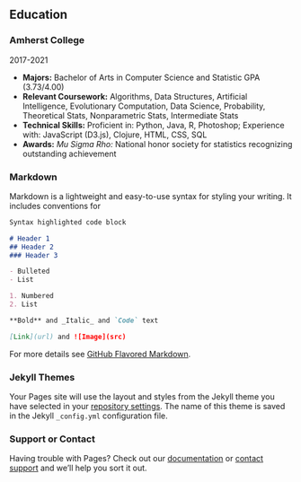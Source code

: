## Education

### Amherst College
2017-2021
- **Majors:** Bachelor of Arts in Computer Science and Statistic GPA (3.73/4.00)
- **Relevant Coursework:** Algorithms, Data Structures, Artificial Intelligence, Evolutionary Computation, Data Science, Probability, Theoretical Stats, Nonparametric Stats, Intermediate Stats 
- **Technical Skills:** Proficient in: Python, Java, R, Photoshop; Experience with: JavaScript (D3.js), Clojure, HTML, CSS, SQL 
- **Awards:** _Mu Sigma Rho:_ National honor society for statistics recognizing outstanding achievement  


### Markdown

Markdown is a lightweight and easy-to-use syntax for styling your writing. It includes conventions for

```markdown
Syntax highlighted code block

# Header 1
## Header 2
### Header 3

- Bulleted
- List

1. Numbered
2. List

**Bold** and _Italic_ and `Code` text

[Link](url) and ![Image](src)
```

For more details see [GitHub Flavored Markdown](https://guides.github.com/features/mastering-markdown/).

### Jekyll Themes

Your Pages site will use the layout and styles from the Jekyll theme you have selected in your [repository settings](https://github.com/Oliver-BE/Oliver-BE.github.io/settings). The name of this theme is saved in the Jekyll `_config.yml` configuration file.

### Support or Contact

Having trouble with Pages? Check out our [documentation](https://help.github.com/categories/github-pages-basics/) or [contact support](https://github.com/contact) and we’ll help you sort it out.
